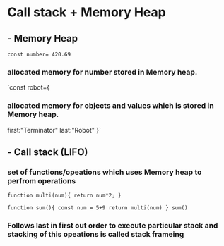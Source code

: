 
# Call stack + Memory Heap

## - Memory Heap

`const number= 420.69`  
### allocated memory for number stored in Memory heap.

`const robot={ 
### allocated memory for objects and values which is stored in Memory heap.
first:"Terminator"
last:"Robot"
}`


## - Call stack (LIFO)

### set of functions/opeations which uses Memory heap to perfrom operations

` function multi(num){
return num*2;
} `

`function sum(){
const num = 5+9
return multi(num)
}
sum() `

### Follows last in first out order to execute particular stack and stacking of this opeations is called stack frameing


